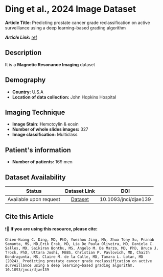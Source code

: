 # **Ding et al., 2024 Image Dataset**
**Article Title:** Predicting prostate cancer grade reclassification on active surveillance using a deep learning–based grading algorithm

**_Article Link_:** [ref](https://academic.oup.com/jnci/article/116/10/1683/7695879)

## **Description**
It is a **Magnetic Resonance Imaging** dataset

## **Demography**
+ **Country:** U.S.A
+ **Location of data collection:** John Hopkins Hospital

## **Imaging Technique**
+ **Image Stain:** Hemotoylin & eosin
+ **Number of whole slides images:** 327
+ **Image classification:** Multiclass
  
## **Patient's information**
+ **Number of patients:** 169 men


## **Dataset Availability**
|**Status**|**Dataset Link**|**DOI**|
|:---:|:---:|:---:|
|Available upon request| [Dataset](https://academic.oup.com/jnci/article/116/10/1683/7695879)| 10.1093/jnci/djae139

  
## **Cite this Article**

❗🛑 **If you are using this resource, please cite:**

```
Chien-Kuang C. Ding, MD, PhD, Yuezhou Jing, MA, Zhuo Tony Su, Pranab Samanta, MS, MD,Erik Erak, MD, Lia De Paula Oliveira, MD, Daniela C. Salles, MD, Saikiran Bonthu, MS, Angelo M. De Marzo, MD, PhD, Bruce J. Trock, PhD, Uttara Joshi, MBBS, Christian P. Pavlovich, MD, Chaith Kondragunta, MS, Claire M. de la Calle, MD, Tamara L. Lotan, MD (2024). Predicting prostate cancer grade reclassification on active surveillance using a deep learning–based grading algorithm. 10.1093/jnci/djae139
```
